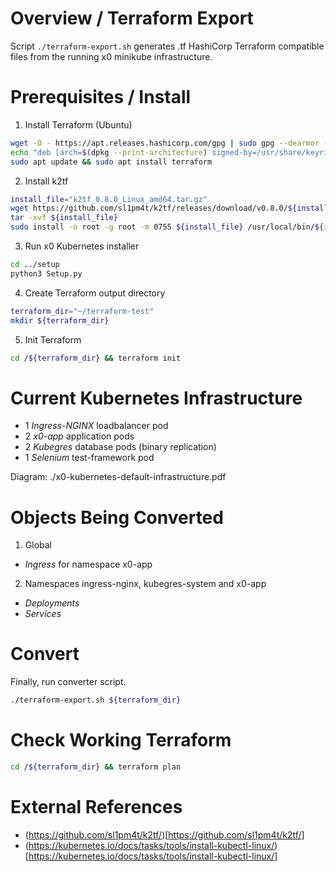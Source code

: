 # Overview / Terraform Export

Script `./terraform-export.sh` generates .tf HashiCorp Terraform compatible files from the
running x0 minikube infrastructure.

# Prerequisites / Install

1. Install Terraform (Ubuntu)

```bash
wget -O - https://apt.releases.hashicorp.com/gpg | sudo gpg --dearmor -o /usr/share/keyrings/hashicorp-archive-keyring.gpg
echo "deb [arch=$(dpkg --print-architecture) signed-by=/usr/share/keyrings/hashicorp-archive-keyring.gpg] https://apt.releases.hashicorp.com $(grep -oP '(?<=UBUNTU_CODENAME=).*' /etc/os-release || lsb_release -cs) main" | sudo tee /etc/apt/sources.list.d/hashicorp.list
sudo apt update && sudo apt install terraform
```

2. Install k2tf

```bash
install_file="k2tf_0.8.0_Linux_amd64.tar.gz"
wget https://github.com/sl1pm4t/k2tf/releases/download/v0.8.0/${install_file}
tar -xvf ${install_file}
sudo install -o root -g root -m 0755 ${install_file} /usr/local/bin/${install_file}
```

3. Run x0 Kubernetes installer

```bash
cd ../setup
python3 Setup.py
```

4. Create Terraform output directory

```bash
terraform_dir="~/terraform-test"
mkdir ${terraform_dir}
```

5. Init Terraform

```bash
cd /${terraform_dir} && terraform init
```

# Current Kubernetes Infrastructure

- 1 *Ingress-NGINX* loadbalancer pod
- 2 *x0-app* application pods
- 2 *Kubegres* database pods (binary replication)
- 1 *Selenium* test-framework pod

Diagram: ./x0-kubernetes-default-infrastructure.pdf

# Objects Being Converted

1. Global

- *Ingress* for namespace x0-app

2. Namespaces ingress-nginx, kubegres-system and x0-app

- *Deployments*
- *Services*

# Convert

Finally, run converter script.

```bash
./terraform-export.sh ${terraform_dir}
```

# Check Working Terraform

```bash
cd /${terraform_dir} && terraform plan
```

# External References

- (https://github.com/sl1pm4t/k2tf/)[https://github.com/sl1pm4t/k2tf/]
- (https://kubernetes.io/docs/tasks/tools/install-kubectl-linux/)[https://kubernetes.io/docs/tasks/tools/install-kubectl-linux/]

